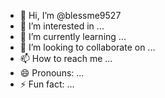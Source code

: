 - 👋 Hi, I’m @blessme9527
- 👀 I’m interested in ...
- 🌱 I’m currently learning ...
- 💞️ I’m looking to collaborate on ...
- 📫 How to reach me ...
- 😄 Pronouns: ...
- ⚡ Fun fact: ...

<!---
blessme9527/blessme9527 is a ✨ special ✨ repository because its `README.md` (this file) appears on your GitHub profile.
You can click the Preview link to take a look at your changes11111.
--->
